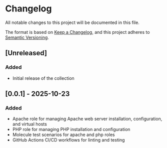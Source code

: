 # Changelog

All notable changes to this project will be documented in this file.

The format is based on [Keep a Changelog](https://keepachangelog.com/en/1.0.0/),
and this project adheres to [Semantic Versioning](https://semver.org/spec/v2.0.0.html).

## [Unreleased]
### Added
- Initial release of the collection

## [0.0.1] - 2025-10-23
### Added
- Apache role for managing Apache web server installation, configuration, and virtual hosts
- PHP role for managing PHP installation and configuration
- Molecule test scenarios for apache and php roles
- GitHub Actions CI/CD workflows for linting and testing

